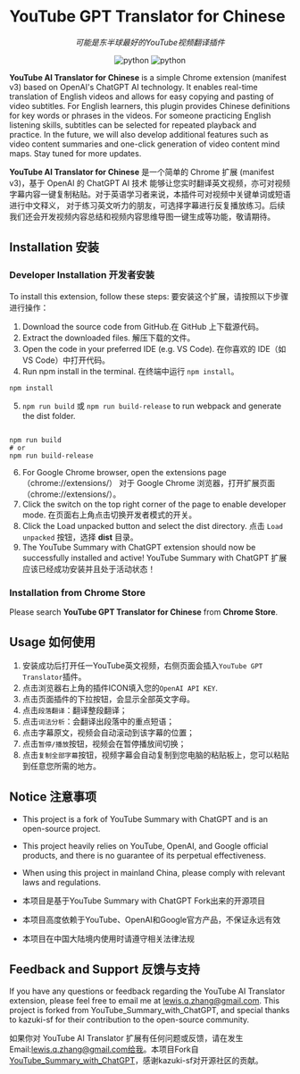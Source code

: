 # YouTube GPT Translator for Chinese

<p align="center">
  <em>可能是东半球最好的YouTube视频翻译插件</em>
</p>
<p align="center">
    <img src="https://img.shields.io/badge/manifest-v3-blue" alt="python">
    <img src="https://img.shields.io/badge/chrome-116-red" alt="python">
</p>

**YouTube AI Translator for Chinese** is a simple Chrome extension (manifest v3) based on OpenAI's ChatGPT AI technology. It enables real-time translation of English videos and allows for easy copying and pasting of video subtitles. For English learners, this plugin provides Chinese definitions for key words or phrases in the videos. For someone practicing English listening skills, subtitles can be selected for repeated playback and practice. In the future, we will also develop additional features such as video content summaries and one-click generation of video content mind maps. Stay tuned for more updates.

**YouTube AI Translator for Chinese** 是一个简单的 Chrome 扩展 (manifest v3)，基于 OpenAI 的 ChatGPT AI 技术
能够让您实时翻译英文视频，亦可对视频字幕内容一键复制粘贴。对于英语学习者来说，本插件可对视频中关键单词或短语进行中文释义，
对于练习英文听力的朋友，可选择字幕进行反复播放练习。后续我们还会开发视频内容总结和视频内容思维导图一键生成等功能，敬请期待。

## Installation 安装

### Developer Installation 开发者安装

To install this extension, follow these steps:
要安装这个扩展，请按照以下步骤进行操作：

1. Download the source code from GitHub.在 GitHub 上下载源代码。
2. Extract the downloaded files. 解压下载的文件。
3. Open the code in your preferred IDE (e.g. VS Code). 在你喜欢的 IDE（如 VS Code）中打开代码。
4. Run npm install in the terminal. 在终端中运行 `npm install`。

```
npm install
```

5. `npm run build` 或 `npm run build-release` to run webpack and generate the dist folder.

```

npm run build
# or
npm run build-release
```

6. For Google Chrome browser, open the extensions page（chrome://extensions/）  对于 Google Chrome 浏览器，打开扩展页面（chrome://extensions/）。
7. Click the switch on the top right corner of the page to enable developer mode. 在页面右上角点击切换开发者模式的开关。
8. Click the Load unpacked button and select the dist directory. 点击 `Load unpacked` 按钮，选择 **dist** 目录。
9. The YouTube Summary with ChatGPT extension should now be successfully installed and active! YouTube Summary with ChatGPT 扩展应该已经成功安装并且处于活动状态！

### Installation from Chrome Store

Please search **YouTube GPT Translator for Chinese** from **Chrome Store**.

## Usage 如何使用

1. 安装成功后打开任一YouTube英文视频，右侧页面会插入`YouTube GPT Translator`插件。
2. 点击浏览器右上角的插件ICON填入您的`OpenAI API KEY`.
3. 点击页面插件的下拉按钮，会显示全部英文字母。
4. 点击`段落翻译`：翻译整段翻译；
5. 点击`词法分析`：会翻译出段落中的重点短语；
6. 点击字幕原文，视频会自动滚动到该字幕的位置；
7. 点击`暂停/播放`按钮，视频会在暂停播放间切换；
8. 点击`复制全部字幕`按钮，视频字幕会自动复制到您电脑的粘贴板上，您可以粘贴到任意您所需的地方。

## Notice 注意事项 

- This project is a fork of YouTube Summary with ChatGPT and is an open-source project.
- This project heavily relies on YouTube, OpenAI, and Google official products, and there is no guarantee of its perpetual effectiveness.
- When using this project in mainland China, please comply with relevant laws and regulations.


- 本项目是基于YouTube Summary with ChatGPT Fork出来的开源项目
- 本项目高度依赖于YouTube、OpenAI和Google官方产品，不保证永远有效
- 本项目在中国大陆境内使用时请遵守相关法律法规

## Feedback and Support 反馈与支持

If you have any questions or feedback regarding the YouTube AI Translator extension, please feel free to email me at lewis.q.zhang@gmail.com.
This project is forked from YouTube_Summary_with_ChatGPT, and special thanks to kazuki-sf for their contribution to the open-source community.

如果你对 YouTube AI Translator 扩展有任何问题或反馈，请在发生Email:lewis.q.zhang@gmail.com给我。本项目Fork自[YouTube_Summary_with_ChatGPT](https://github.com/kazuki-sf/YouTube_Summary_with_ChatGPT)，感谢kazuki-sf对开源社区的贡献。